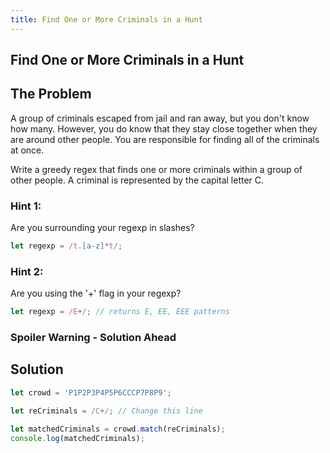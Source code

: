```yaml
---
title: Find One or More Criminals in a Hunt
---
```

## Find One or More Criminals in a Hunt

## The Problem 

A group of criminals escaped from jail and ran away, but you don't know how many. However, you do know that they stay close together when they are around other people. You are responsible for finding all of the criminals at once.

Write a greedy regex that finds one or more criminals within a group of other people. A criminal is represented by the capital letter C.

### Hint 1: 
Are you surrounding your regexp in slashes? 
```javascript
let regexp = /t.[a-z]*t/;
```

### Hint 2:
Are you using the '+' flag in your regexp?
```javascript
let regexp = /E+/; // returns E, EE, EEE patterns
```

### Spoiler Warning - Solution Ahead

## Solution
```javascript
let crowd = 'P1P2P3P4P5P6CCCP7P8P9';

let reCriminals = /C+/; // Change this line

let matchedCriminals = crowd.match(reCriminals);
console.log(matchedCriminals);
```
